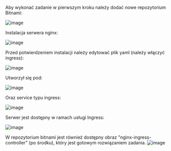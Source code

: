 Aby wykonać zadanie w pierwszym kroku należy dodać nowe repozytorium Bitnami:

![image](https://github.com/SebTarLP/Lab13FullStack/assets/156203191/c1ea5ac6-4d9a-42a5-85b1-10b881b45bcd)

Instalacja serwera nginx:

![image](https://github.com/SebTarLP/Lab13FullStack/assets/156203191/b4a2b8c5-3bd7-46ea-869f-1dc25021de62)

Przed potwierdzeniem instalacji należy edytować plik yaml (należy włączyć ingress):

![image](https://github.com/SebTarLP/Lab13FullStack/assets/156203191/6f4c8c31-0ba6-4ea6-8ed4-ec71d616f1ce)

Utworzył się pod:

![image](https://github.com/SebTarLP/Lab13FullStack/assets/156203191/f5636294-1448-465b-9019-656b9546c27b)

Oraz service typu ingress:

![image](https://github.com/SebTarLP/Lab13FullStack/assets/156203191/ca1227cc-b89c-4f26-a423-b07128702332)

Serwer jest dostępny w ramach usługi Ingress:

![image](https://github.com/SebTarLP/Lab13FullStack/assets/156203191/e27fee64-e1b7-40d7-b453-c440e24a7348)

W repozytorium bitnami jest również dostępny obraz "nginx-ingress-controller" (po środku), który jest gotowym rozwiązaniem zadania.
![image](https://github.com/SebTarLP/Lab13FullStack/assets/156203191/5e5d435b-d8eb-4312-a734-4e142141694c)
